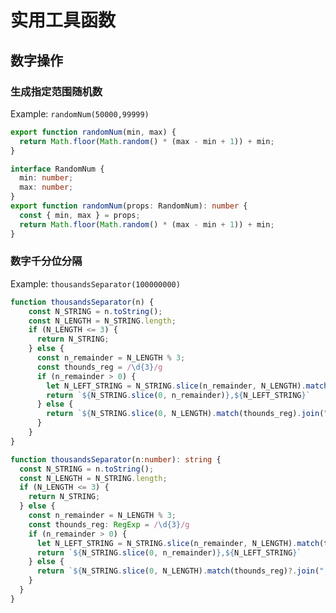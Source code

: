 # 实用工具函数
## 数字操作
### 生成指定范围随机数
Example: `randomNum(50000,99999)`

<CodeGroup>
  <CodeGroupItem title="js" active>

```js
export function randomNum(min, max) {
  return Math.floor(Math.random() * (max - min + 1)) + min;
}
```

  </CodeGroupItem>
  <CodeGroupItem title="ts">

```ts
interface RandomNum {
  min: number;
  max: number;
}
export function randomNum(props: RandomNum): number {
  const { min, max } = props;
  return Math.floor(Math.random() * (max - min + 1)) + min;
}

```

  </CodeGroupItem>
</CodeGroup>


### 数字千分位分隔
Example: `thousandsSeparator(100000000)`
<CodeGroup>
  <CodeGroupItem title="js" active>

```js
function thousandsSeparator(n) {
    const N_STRING = n.toString();
    const N_LENGTH = N_STRING.length;
    if (N_LENGTH <= 3) {
      return N_STRING;
    } else {
      const n_remainder = N_LENGTH % 3;
      const thounds_reg = /\d{3}/g
      if (n_remainder > 0) {
        let N_LEFT_STRING = N_STRING.slice(n_remainder, N_LENGTH).match(thounds_reg).join(",")
        return `${N_STRING.slice(0, n_remainder)},${N_LEFT_STRING}`
      } else {
        return `${N_STRING.slice(0, N_LENGTH).match(thounds_reg).join(",")}`
      }
    }
}
```

  </CodeGroupItem>
  <CodeGroupItem title="ts">

```ts
function thousandsSeparator(n:number): string {
  const N_STRING = n.toString();
  const N_LENGTH = N_STRING.length;
  if (N_LENGTH <= 3) {
    return N_STRING;
  } else {
    const n_remainder = N_LENGTH % 3;
    const thounds_reg: RegExp = /\d{3}/g
    if (n_remainder > 0) {
      let N_LEFT_STRING = N_STRING.slice(n_remainder, N_LENGTH).match(thounds_reg)?.join(",")
      return `${N_STRING.slice(0, n_remainder)},${N_LEFT_STRING}`
    } else {
      return `${N_STRING.slice(0, N_LENGTH).match(thounds_reg)?.join(",")}`
    }
  }
}
```

  </CodeGroupItem>
</CodeGroup>

